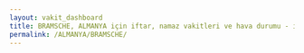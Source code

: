 ```yaml
---
layout: vakit_dashboard
title: BRAMSCHE, ALMANYA için iftar, namaz vakitleri ve hava durumu - ilçe/eyalet seç
permalink: /ALMANYA/BRAMSCHE/
---
```


<script type="text/javascript">
  var GLOBAL_COUNTRY = 'ALMANYA';
  var GLOBAL_CITY = 'BRAMSCHE';
  var GLOBAL_STATE = '';
  var lat = 72;
  var lon = 21;
</script>
